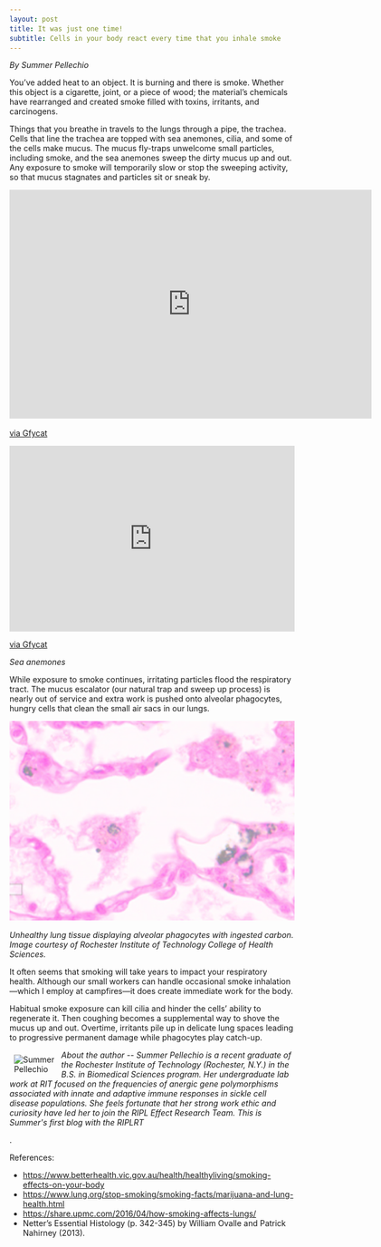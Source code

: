 ```yaml
---
layout: post
title: It was just one time!
subtitle: Cells in your body react every time that you inhale smoke
---
```


*By Summer Pellechio*

You’ve added heat to an object. It is burning and there is smoke. Whether this object is a cigarette, joint, or a piece of wood; the material’s chemicals have rearranged and created smoke filled with toxins, irritants, and carcinogens.

Things that you breathe in travels to the lungs through a pipe, the trachea. Cells that line the trachea are topped with sea anemones, cilia, and some of the cells make mucus. The mucus fly-traps unwelcome small particles, including smoke, and the sea anemones sweep the dirty mucus up and out. Any exposure to smoke will temporarily slow or stop the sweeping activity, so that mucus stagnates and particles sit or sneak by.

<iframe src='https://gfycat.com/ifr/NegativeUglyAmethystsunbird' frameborder='0' scrolling='no' allowfullscreen width='640' height='404'></iframe><p> <a href="https://gfycat.com/negativeuglyamethystsunbird">via Gfycat</a></p>


<div style='position:relative; padding-bottom:calc(56.25% + 44px)'><iframe src='https://gfycat.com/ifr/NegativeUglyAmethystsunbird' frameborder='0' scrolling='no' width='100%' height='100%' style='position:absolute;top:0;left:0;' allowfullscreen></iframe></div><p> <a href="https://gfycat.com/negativeuglyamethystsunbird">via Gfycat</a></p>


*Sea anemones*

While exposure to smoke continues, irritating particles flood the respiratory tract. The mucus escalator (our natural trap and sweep up process) is nearly out of service and extra work is pushed onto alveolar phagocytes, hungry cells that clean the small air sacs in our lungs.

<img src="/img/histology-smoke.png" alt="Carbon molecules in lung tissue" class="inline"/>

*Unhealthy lung tissue displaying alveolar phagocytes with ingested carbon. Image courtesy of Rochester Institute of Technology College of Health Sciences.*

It often seems that smoking will take years to impact your respiratory health. Although our small workers can handle occasional smoke inhalation—which I employ at campfires—it does create immediate work for the body.

Habitual smoke exposure can kill cilia and hinder the cells’ ability to regenerate it. Then coughing becomes a supplemental way to shove the mucus up and out. Overtime, irritants pile up in delicate lung spaces leading to progressive permanent damage while phagocytes play catch-up.

<img src="/img/Summer2.png" alt="Summer Pellechio" align="left" style="width: 15%; height: 15%; margin:8px">
<p><i>About the author -- Summer Pellechio is a recent graduate of the Rochester Institute of Technology (Rochester, N.Y.) in the B.S. in Biomedical Sciences program. Her undergraduate lab work at RIT focused on the frequencies of anergic gene polymorphisms associated with innate and adaptive immune responses in sickle cell disease populations. She feels fortunate that her strong work ethic and curiosity have led her to join the RIPL Effect Research Team. This is Summer's first blog with the RIPLRT</i></p>.

References:

- https://www.betterhealth.vic.gov.au/health/healthyliving/smoking-effects-on-your-body
- https://www.lung.org/stop-smoking/smoking-facts/marijuana-and-lung-health.html
- https://share.upmc.com/2016/04/how-smoking-affects-lungs/
- Netter’s Essential Histology (p. 342-345) by William Ovalle and Patrick Nahirney (2013).

